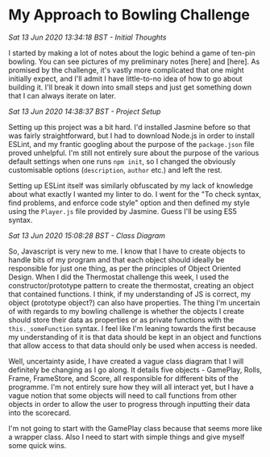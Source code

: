 
My Approach to Bowling Challenge
=================================

*Sat 13 Jun 2020 13:34:18 BST - Initial Thoughts*

I started by making a lot of notes about the logic behind a game of ten-pin bowling.
You can see pictures of my preliminary notes [here] and [here].
As promised by the challenge, it's vastly more complicated that one might initially expect, and I'll admit I have little-to-no
idea of how to go about building it. I'll break it down into small steps and just get something down that I
can always iterate on later.

*Sat 13 Jun 2020 14:38:37 BST - Project Setup*

Setting up this project was a bit hard. I'd installed Jasmine before so that was fairly straightforward, but
I had to download Node.js in order to install ESLint, and my frantic googling about the purpose of the `package.json` file proved unhelpful.
I'm still not entirely sure about the purpose of the various default settings when one runs `npm init`,
so I changed the obviously customisable options (`description`, `author` etc.) and left the rest.

Setting up ESLint itself was similarly obfuscated by my lack of knowledge about what exactly I wanted my linter to do. I went for the
"To check syntax, find problems, and enforce code style" option and then defined my style using the `Player.js` file provided by Jasmine.
Guess I'll be using ES5 syntax.

*Sat 13 Jun 2020 15:08:28 BST - Class Diagram*

So, Javascript is very new to me. I know that I have to create objects to handle bits of my program and that each object should ideally be
responsible for just one thing, as per the principles of Object Oriented Design. When I did the Thermostat challenge this week, I
used the constructor/prototype pattern to create the thermostat, creating an object that contained functions. I think, if my understanding of JS is correct,
my object (prototype object?) can also have properties. The thing I'm uncertain of with regards to my bowling challenge is whether the objects I create
should store their data as properties or as private functions with the `this._someFunction` syntax. I feel like I'm leaning towards the first because
my understanding of it is that data should be kept in an object and functions that allow access to that data should only be used when access is needed.

Well, uncertainty aside, I have created a vague class diagram that I will definitely be changing as I go along. It details five objects - GamePlay, Rolls,
Frame, FrameStore, and Score, all responsible for different bits of the programme. I'm not entirely sure how they will all interact yet, but I have a vague notion
that some objects will need to call functions from other objects in order to allow the user to progress through inputting their data into the scorecard.

I'm not going to start with the GamePlay class because that seems more like a wrapper class. Also I need to start with simple things and give myself some quick wins. 
